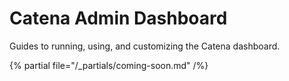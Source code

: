 # Catena Admin Dashboard

Guides to running, using, and customizing the Catena dashboard.

{% partial file="/_partials/coming-soon.md" /%}